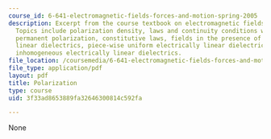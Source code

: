 ```yaml
---
course_id: 6-641-electromagnetic-fields-forces-and-motion-spring-2005
description: Excerpt from the course textbook on electromagnetic fields and energy.
  Topics include polarization density, laws and continuity conditions with polarization,
  permanent polarization, constitutive laws, fields in the presence of electrically
  linear dielectrics, piece-wise uniform electrically linear dielectrics, and smoothly
  inhomogeneous electrically linear dielectrics.
file_location: /coursemedia/6-641-electromagnetic-fields-forces-and-motion-spring-2005/3f33ad8653889fa32646300814c592fa_06.pdf
file_type: application/pdf
layout: pdf
title: Polarization
type: course
uid: 3f33ad8653889fa32646300814c592fa

---
```

None